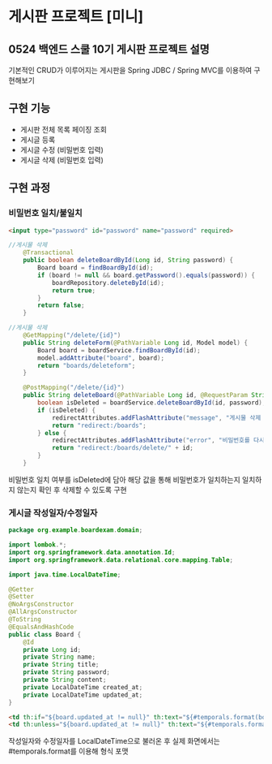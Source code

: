 # 게시판 프로젝트 [미니]

## 0524 백엔드 스쿨 10기 게시판 프로젝트 설명
기본적인 CRUD가 이루어지는 게시판을 Spring JDBC / Spring MVC를 이용하여 구현해보기

## 구현 기능
- 게시판 전체 목록 페이징 조회
- 게시글 등록
- 게시글 수정 (비밀번호 입력)
- 게시글 삭제 (비밀번호 입력)


## 구현 과정
### 비밀번호 일치/불일치
```html
<input type="password" id="password" name="password" required>
```

```java
//게시물 삭제
    @Transactional
    public boolean deleteBoardById(Long id, String password) {
        Board board = findBoardById(id);
        if (board != null && board.getPassword().equals(password)) {
            boardRepository.deleteById(id);
            return true;
        }
        return false;
    }
```

```java
//게시물 삭제
    @GetMapping("/delete/{id}")
    public String deleteForm(@PathVariable Long id, Model model) {
        Board board = boardService.findBoardById(id);
        model.addAttribute("board", board);
        return "boards/deleteform";
    }

    @PostMapping("/delete/{id}")
    public String deleteBoard(@PathVariable Long id, @RequestParam String password, RedirectAttributes redirectAttributes) {
        boolean isDeleted = boardService.deleteBoardById(id, password);
        if (isDeleted) {
            redirectAttributes.addFlashAttribute("message", "게시물 삭제 성공");
            return "redirect:/boards";
        } else {
            redirectAttributes.addFlashAttribute("error", "비밀번호를 다시 확인해주세요.");
            return "redirect:/boards/delete/" + id;
        }
    }
```

비밀번호 일치 여부를 isDeleted에 담아 해당 값을 통해 비밀번호가 일치하는지 일치하지 않는지 확인 후 삭제할 수 있도록 구현

### 게시글 작성일자/수정일자
```java
package org.example.boardexam.domain;

import lombok.*;
import org.springframework.data.annotation.Id;
import org.springframework.data.relational.core.mapping.Table;

import java.time.LocalDateTime;

@Getter
@Setter
@NoArgsConstructor
@AllArgsConstructor
@ToString
@EqualsAndHashCode
public class Board {
    @Id
    private Long id;
    private String name;
    private String title;
    private String password;
    private String content;
    private LocalDateTime created_at;
    private LocalDateTime updated_at;
}
```
```html
<td th:if="${board.updated_at != null}" th:text="${#temporals.format(board.updated_at, 'yyyy/MM/dd')}"></td>
<td th:unless="${board.updated_at != null}" th:text="${#temporals.format(board.created_at, 'yyyy/MM/dd')}"></td>
```

작성일자와 수정일자를 LocalDateTime으로 불러온 후 실제 화면에서는 #temporals.format를 이용해 형식 포맷
